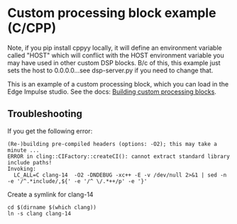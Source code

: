 # Custom processing block example (C/CPP)

Note, if you pip install cppyy locally, it will define an environment variable called "HOST" which will conflict with the HOST environment variable you may have used in other custom DSP blocks.  B/c of this, this example just sets the host to 0.0.0.0...see dsp-server.py if you need to change that.

This is an example of a custom processing block, which you can load in the Edge Impulse studio. See the docs: [Building custom processing blocks](https://docs.edgeimpulse.com/docs/custom-blocks).

## Troubleshooting

If you get the following error:
```
(Re-)building pre-compiled headers (options: -O2); this may take a minute ...
ERROR in cling::CIFactory::createCI(): cannot extract standard library include paths!
Invoking:
  LC_ALL=C clang-14  -O2 -DNDEBUG -xc++ -E -v /dev/null 2>&1 | sed -n -e '/^.*include/,${' -e '/^ \/.*++/p' -e '}'
```

Create a symlink for clang-14
```
cd $(dirname $(which clang))
ln -s clang clang-14
```

